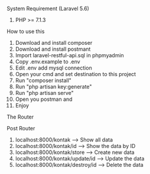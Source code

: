 System Requirement (Laravel 5.6)
1. PHP >= 7.1.3

How to use this

1. Download and install composer
2. Download and install postmant
3. Import laravel-restful-api.sql in phpmyadmin
4. Copy .env.example to .env
5. Edit .env add mysql connection
6. Open your cmd and set destination to this project
7. Run "composer install"
8. Run "php artisan key:generate"
9. Run "php artisan serve"
10. Open you postman and
11. Enjoy

The Router

Post Router
1. localhost:8000/kontak --> Show all data
2. localhost:8000/kontak/id --> Show the data by ID
3. localhost:8000/kontak/store --> Create new data
4. localhost:8000/kontak/update/id --> Update the data
5. localhost:8000/kontak/destroy/id --> Delete the data
